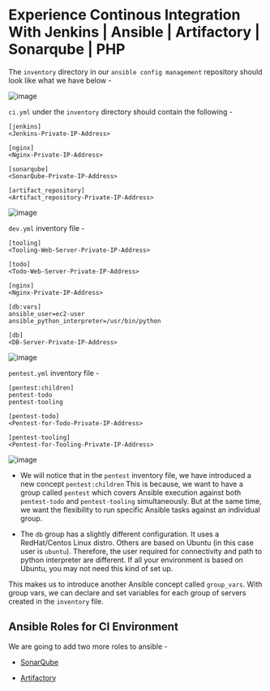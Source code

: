 # Experience Continous Integration With Jenkins | Ansible | Artifactory | Sonarqube | PHP

The `inventory` directory in our `ansible config management` repository should look like what we have below - 

![image](https://user-images.githubusercontent.com/22638955/118739747-1be0c600-b842-11eb-93db-ef0ea4b2d6a8.png)

`ci.yml` under the `inventory` directory should contain the following - 

```
[jenkins]
<Jenkins-Private-IP-Address>

[nginx]
<Nginx-Private-IP-Address>

[sonarqube]
<SonarQube-Private-IP-Address>

[artifact_repository]
<Artifact_repository-Private-IP-Address>
```

![image](https://user-images.githubusercontent.com/22638955/118739970-a3c6d000-b842-11eb-9f6a-991bddbf610d.png)

`dev.yml` inventory file - 

```
[tooling]
<Tooling-Web-Server-Private-IP-Address>

[todo]
<Todo-Web-Server-Private-IP-Address>

[nginx]
<Nginx-Private-IP-Address>

[db:vars]
ansible_user=ec2-user
ansible_python_interpreter=/usr/bin/python

[db]
<DB-Server-Private-IP-Address>
```

![image](https://user-images.githubusercontent.com/22638955/118740175-1a63cd80-b843-11eb-9d6d-092afa50dec7.png)

`pentest.yml` inventory file - 

```
[pentest:children]
pentest-todo
pentest-tooling

[pentest-todo]
<Pentest-for-Todo-Private-IP-Address>

[pentest-tooling]
<Pentest-for-Tooling-Private-IP-Address>
```

![image](https://user-images.githubusercontent.com/22638955/118740462-d91fed80-b843-11eb-97f2-488bc453b45c.png)

* We will notice that in the `pentest` inventory file, we have introduced a new concept `pentest:children` This is because, we want to have a group called `pentest` which covers Ansible execution against both `pentest-todo` and `pentest-tooling` simultaneously. But at the same time, we want the flexibility to run specific Ansible tasks against an individual group.

* The `db` group has a slightly different configuration. It uses a RedHat/Centos Linux distro. Others are based on Ubuntu (in this case user is `ubuntu`). Therefore, the user required for connectivity and path to python interpreter are different. If all your environment is based on Ubuntu, you may not need this kind of set up.

This makes us to introduce another Ansible concept called `group_vars`. With group vars, we can declare and set variables for each group of servers created in the `inventory` file.

## Ansible Roles for CI Environment

We are going to add two more roles to ansible -

* [SonarQube](https://youtu.be/vE39Fg8pvZg)

* [Artifactory](https://youtu.be/upJS4R6SbgM)
